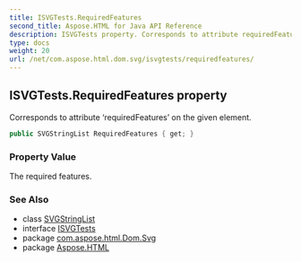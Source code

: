 ```yaml
---
title: ISVGTests.RequiredFeatures
second_title: Aspose.HTML for Java API Reference
description: ISVGTests property. Corresponds to attribute requiredFeatures on the given element
type: docs
weight: 20
url: /net/com.aspose.html.dom.svg/isvgtests/requiredfeatures/
---
```

## ISVGTests.RequiredFeatures property

Corresponds to attribute ‘requiredFeatures’ on the given element.

```java
public SVGStringList RequiredFeatures { get; }
```

### Property Value

The required features.

### See Also

* class [SVGStringList](../../../com.aspose.html.dom.svg.datatypes/svgStringlist/)
* interface [ISVGTests](../)
* package [com.aspose.html.Dom.Svg](../../isvgtests/)
* package [Aspose.HTML](../../../)
